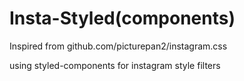 # Insta-Styled(components)

Inspired from github.com/picturepan2/instagram.css

using styled-components for instagram style filters
